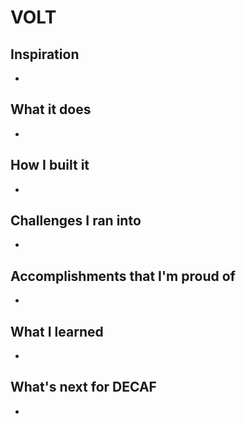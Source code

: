 # VOLT


## Inspiration
-
## What it does
-
## How I built it
-
## Challenges I ran into
-
## Accomplishments that I'm proud of
-
## What I learned
-
## What's next for DECAF
-
